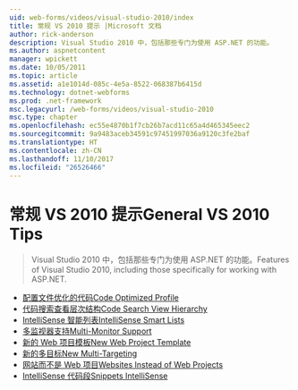 ```yaml
---
uid: web-forms/videos/visual-studio-2010/index
title: 常规 VS 2010 提示 |Microsoft 文档
author: rick-anderson
description: Visual Studio 2010 中，包括那些专门为使用 ASP.NET 的功能。
ms.author: aspnetcontent
manager: wpickett
ms.date: 10/05/2011
ms.topic: article
ms.assetid: a1e1014d-085c-4e5a-8522-068387b6415d
ms.technology: dotnet-webforms
ms.prod: .net-framework
msc.legacyurl: /web-forms/videos/visual-studio-2010
msc.type: chapter
ms.openlocfilehash: ec55e4870b1f7cb26b7acd11c65a4d465345eec2
ms.sourcegitcommit: 9a9483aceb34591c97451997036a9120c3fe2baf
ms.translationtype: HT
ms.contentlocale: zh-CN
ms.lasthandoff: 11/10/2017
ms.locfileid: "26526466"
---
```

<a name="general-vs-2010-tips"></a><span data-ttu-id="0b41f-103">常规 VS 2010 提示</span><span class="sxs-lookup"><span data-stu-id="0b41f-103">General VS 2010 Tips</span></span>
====================
> <span data-ttu-id="0b41f-104">Visual Studio 2010 中，包括那些专门为使用 ASP.NET 的功能。</span><span class="sxs-lookup"><span data-stu-id="0b41f-104">Features of Visual Studio 2010, including those specifically for working with ASP.NET.</span></span>


- [<span data-ttu-id="0b41f-105">配置文件优化的代码</span><span class="sxs-lookup"><span data-stu-id="0b41f-105">Code Optimized Profile</span></span>](visual-studio-2010-quick-hit-code-optimized-profile.md)
- [<span data-ttu-id="0b41f-106">代码搜索查看层次结构</span><span class="sxs-lookup"><span data-stu-id="0b41f-106">Code Search View Hierarchy</span></span>](visual-studio-2010-quick-hit-code-search-view-hierarchy.md)
- [<span data-ttu-id="0b41f-107">IntelliSense 智能列表</span><span class="sxs-lookup"><span data-stu-id="0b41f-107">IntelliSense Smart Lists</span></span>](visual-studio-2010-quick-hit-intellisense-smart-lists.md)
- [<span data-ttu-id="0b41f-108">多监视器支持</span><span class="sxs-lookup"><span data-stu-id="0b41f-108">Multi-Monitor Support</span></span>](visual-studio-2010-quick-hit-multi-monitor-support.md)
- [<span data-ttu-id="0b41f-109">新的 Web 项目模板</span><span class="sxs-lookup"><span data-stu-id="0b41f-109">New Web Project Template</span></span>](visual-studio-2010-quick-hit-new-web-project-template.md)
- [<span data-ttu-id="0b41f-110">新的多目标</span><span class="sxs-lookup"><span data-stu-id="0b41f-110">New Multi-Targeting</span></span>](visual-studio-2010-quick-hit-new-multi-targeting.md)
- [<span data-ttu-id="0b41f-111">网站而不是 Web 项目</span><span class="sxs-lookup"><span data-stu-id="0b41f-111">Websites Instead of Web Projects</span></span>](visual-studio-2010-quick-hit-websites-instead-of-web-projects.md)
- [<span data-ttu-id="0b41f-112">IntelliSense 代码段</span><span class="sxs-lookup"><span data-stu-id="0b41f-112">Snippets IntelliSense</span></span>](visual-studio-2010-quick-hit-snippets-intellisense.md)
